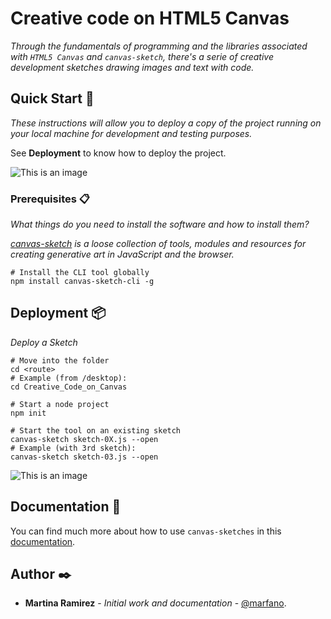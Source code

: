 # Creative code on HTML5 Canvas

_Through the fundamentals of programming and the libraries associated with `HTML5 Canvas` and `canvas-sketch`, there's a serie of creative development sketches drawing images and text with code._


## Quick Start 🚀

_These instructions will allow you to deploy a copy of the project running on your local machine for development and testing purposes._

See **Deployment** to know how to deploy the project.

![This is an image](https://media3.giphy.com/media/W1Sx4lnn3tu7wEMabW/giphy.gif?cid=ecf05e47155e49683811c046c5e69600e3f2e50cc97558ba&rid=giphy.gif&ct=g)


### Prerequisites 📋

_What things do you need to install the software and how to install them?_

_[canvas-sketch](https://www.npmjs.com/package/canvas-sketch) is a loose collection of tools, modules and resources for creating generative art in JavaScript and the browser._

```
# Install the CLI tool globally 
npm install canvas-sketch-cli -g
```
## Deployment 📦

_Deploy a Sketch_
```
# Move into the folder 
cd <route>
# Example (from /desktop):
cd Creative_Code_on_Canvas
```
```
# Start a node project 
npm init
```
```
# Start the tool on an existing sketch  
canvas-sketch sketch-0X.js --open
# Example (with 3rd sketch):  
canvas-sketch sketch-03.js --open
```

![This is an image](https://media1.giphy.com/media/CuMiNoTRz2bYc/giphy.gif?cid=790b7611f3ae604f43c64a6e59e3016ea2f222ad37806825&rid=giphy.gif&ct=g)


## Documentation 📖

You can find much more about how to use `canvas-sketches` in this [documentation](https://github.com/mattdesl/canvas-sketch/blob/master/docs/README.md).

## Author ✒️

* **Martina Ramirez** - *Initial work and documentation* - [@marfano](https://github.com/marfano).



